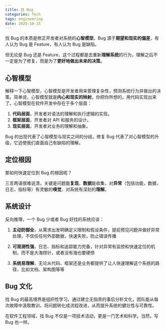 ```yaml
---
title: 找 Bug
categories: Tech
tags: engineering
date: 2025-10-15
---
```


找 Bug 的本质是修正开发者对系统的**心智模型**，Bug 源于**期望和现实的偏差**，有人认为 Bug 是 Feature，有人认为 Bug 是缺陷。

但无论是 Bug 还是 Feature，这个过程都是去重新**理解系统**的行为，理解之后不一定是为了修复，而是为了**更好地做出未来的决策**。

## 心智模型

解释一下心智模型，心智模型是开发者用来管理复杂性，预测系统行为并做出的决策。简单说，心智模型就是**内心和现实的映射**，你把你所想的，用代码实现出来了。心智模型在软件开发中存在于多个层面：

1. **代码层面**，开发者对语法的理解和执行逻辑的实现。
2. **框架层面**，开发者对 API 和服务的设计。
3. **现实层面**，开发者对业务的理解和抽象。

Bug 的出现代表了心智模型与现实之间的分歧。修复 Bug 代表了对心智模型的升级，它迫使我们直面自己有缺陷的理解。

## 定位根因

那如何快速定位到 Bug 的根因呢？

三言两语很难说清，关键是问题能**复现**，**数据**能收集，对**异常**（包括功能，数据，日志，指标等）有灵敏的**嗅觉**，对系统有深刻的**理解**。

## 系统设计

反向推理，一个 Bug 少或者 Bug 好找的系统应该：

1. **主动防御全**，从需求出发明确定义限制和假设条件，提前预见问题并做好异常处理，不信任任何外部数据，快速失败，防止错误传播

2. **可观测性强**，日志、指标和追踪能力完备，针对异常有监控和快速定位的机制，而不是大海捞针，或者没有海也要硬捞

3. **系统易理解**，无论从代码、框架还是业务都提供了让人快速理解这个系统的路径，比如文档、架构图等等

## Bug 文化

找 Bug 的最高境界是组织性学习。通过建立无指责的事后分析文化，团队能从每次故障中汲取教训，将问题转化成流程改进，从而提升系统的健壮性与可靠性。

在软件工程领域，找 Bug 不仅是一项技术活动，更是一门艺术和科学。当然，写 Bug 也一样。

